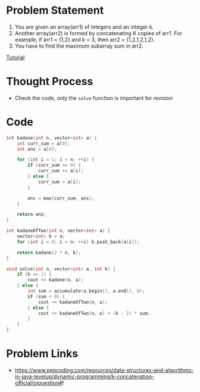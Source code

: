# Problem Statement
1. You are given an array(arr1) of integers and an integer k.
2. Another array(arr2) is formed by concatenating K copies of arr1.
   For example, if arr1 = {1,2} and k = 3, then arr2 = {1,2,1,2,1,2}.
3. You have to find the maximum subarray sum in arr2.

[Tutorial](https://www.youtube.com/watch?v=qnoOu5Usb4o&list=PL-Jc9J83PIiEZvXCn-c5UIBvfT8dA-8EG&index=46)

# Thought Process
- Check the code, only the `solve` function is important for revision

# Code
```cpp
int kadane(int n, vector<int> a) {
    int curr_sum = a[0];
    int ans = a[0];

    for (int i = 1; i < n; ++i) {
        if (curr_sum >= 0) {
            curr_sum += a[i];
        } else {
            curr_sum = a[i];
        }

        ans = max(curr_sum, ans);
    }

    return ans;
}

int kadaneOfTwo(int n, vector<int> a) {
    vector<int> b = a;
    for (int i = 0; i < n; ++i) b.push_back(a[i]);

    return kadane(2 * n, b);
}

void solve(int n, vector<int> a, int k) {
    if (k == 1) {
        cout << kadane(n, a);
    } else {
        int sum = accumulate(a.begin(), a.end(), 0);
        if (sum < 0) {
            cout << kadaneOfTwo(n, a);
        } else {
            cout << kadaneOfTwo(n, a) + (k - 2) * sum;
        }
    }
}
```

# Problem Links
- https://www.pepcoding.com/resources/data-structures-and-algorithms-in-java-levelup/dynamic-programming/k-concatenation-official/ojquestion#!
